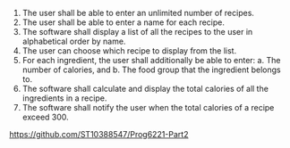 1. The user shall be able to enter an unlimited number of recipes. 
2. The user shall be able to enter a name for each recipe. 
3. The software shall display a list of all the recipes to the user in alphabetical order by name.
4. The user can choose which recipe to display from the list. 
5. For each ingredient, the user shall additionally be able to enter: 
a. The number of calories, and
b. The food group that the ingredient belongs to. 
6. The software shall calculate and display the total calories of all the ingredients in a recipe. 
7. The software shall notify the user when the total calories of a recipe exceed 300.
   
https://github.com/ST10388547/Prog6221-Part2
